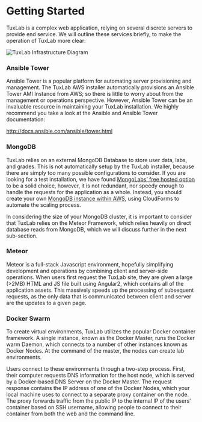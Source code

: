 # Getting Started
TuxLab is a complex web application, relying on several discrete servers to provide end service.  We will outline these services briefly, to make the operation of TuxLab more clear:

![TuxLab Infrastructure Diagram](https://docs.google.com/drawings/d/1jLnkbWYxgBlfEEc6eldGdA_ONhBRTjJ6KmwGvpoFXkY/pub?w=960&h=720)

### Ansible Tower
Ansible Tower is a popular platform for automating server provisioning and management.  The TuxLab AWS installer automatically provisions an Ansible Tower AMI Instance from AWS; so there is little to worry about from the management or operations perspective. However, Ansible Tower can be an invaluable resource in maintaining your TuxLab installation. We highly recommend you take a look at the Ansible and Ansible Tower documentation:

http://docs.ansible.com/ansible/tower.html  

### MongoDB
TuxLab relies on an external MongoDB Database to store user data, labs, and grades. This is not automatically setup by the TuxLab installer, because there are simply too many possible configurations to consider.  If you are looking for a test installation, we have found [MongoLabs’ free hosted option](https://mlab.com/) to be a solid choice, however, it is not redundant, nor speedy enough to handle the requests for the application as a whole.  Instead, you should create your own [MongoDB instance within AWS](http://docs.aws.amazon.com/quickstart/latest/mongodb/welcome.html), using CloudForms to automate the scaling process.

In considering the size of your MongoDB cluster, it is important to consider that TuxLab relies on the Meteor Framework, which relies heavily on direct database reads from MongoDB, which we will discuss further in the next sub-section.

### Meteor
Meteor is a full-stack Javascript environment, hopefully simplifying development and operations by combining client and server-side operations.  When users first request the TuxLab site, they are given a large (>2MB) HTML and JS file built using Angular2, which contains all of the application assets.  This massively speeds up the processing of subsequent requests, as the only data that is communicated between client and server are the updates to a given page.

### Docker Swarm
To create virtual environments, TuxLab utilizes the popular Docker container framework.  A single instance, known as the Docker Master, runs the Docker warm Daemon, which connects to a number of other instances known as Docker Nodes.  At the command of the master, the nodes can create lab environments.

Users connect to these environments through a two-step process.  First, their computer requests DNS information for the host node, which is served by a Docker-based DNS Server on the Docker Master. The request response contains the IP address of one of the Docker Nodes, which your local machine uses to connect to a separate proxy container on the node.  The proxy forwards traffic from the public IP to the internal IP of the users’ container based on SSH username, allowing people to connect to their container from both the web and the command line.
